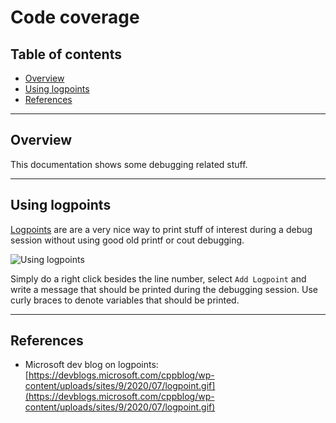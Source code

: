 
# Code coverage <!-- omit in toc -->

## Table of contents <!-- omit in toc -->

- [Overview](#overview)
- [Using logpoints](#using-logpoints)
- [References](#references)

---

## Overview

This documentation shows some debugging related stuff.

---

## Using logpoints

[Logpoints](https://devblogs.microsoft.com/cppblog/visual-studio-code-c-extension-july-2020-update-doxygen-comments-and-logpoints/) are are a very nice way to print stuff of interest during a debug session without using good old printf or cout debugging.

![Using logpoints](https://devblogs.microsoft.com/cppblog/wp-content/uploads/sites/9/2020/07/logpoint.gif)

Simply do a right click besides the line number, select `Add Logpoint` and write a message that should be printed during the debugging session. Use curly braces to denote variables that should be printed.

---

## References

- Microsoft dev blog on logpoints: [https://devblogs.microsoft.com/cppblog/wp-content/uploads/sites/9/2020/07/logpoint.gif](https://devblogs.microsoft.com/cppblog/wp-content/uploads/sites/9/2020/07/logpoint.gif)
